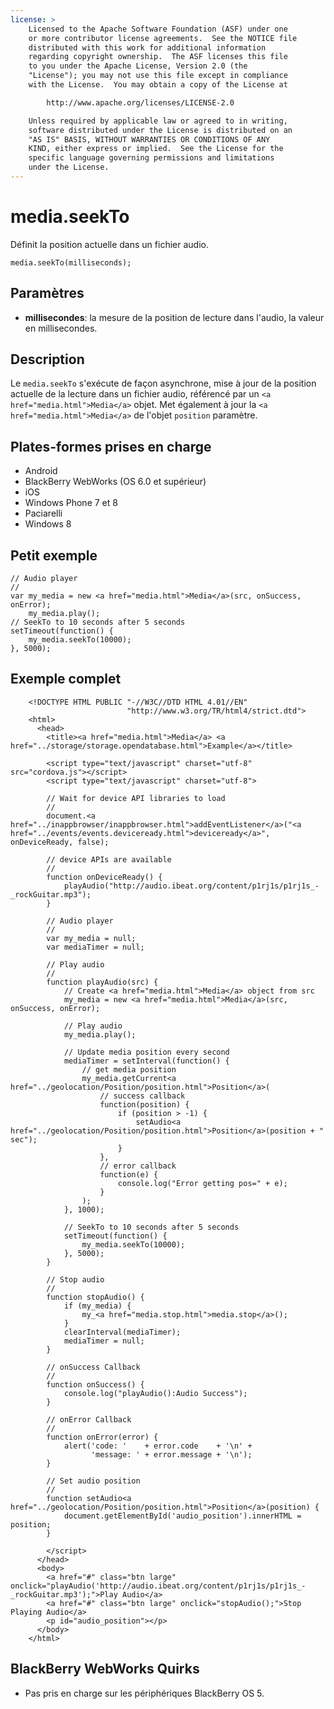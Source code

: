 ```yaml
---
license: >
    Licensed to the Apache Software Foundation (ASF) under one
    or more contributor license agreements.  See the NOTICE file
    distributed with this work for additional information
    regarding copyright ownership.  The ASF licenses this file
    to you under the Apache License, Version 2.0 (the
    "License"); you may not use this file except in compliance
    with the License.  You may obtain a copy of the License at

        http://www.apache.org/licenses/LICENSE-2.0

    Unless required by applicable law or agreed to in writing,
    software distributed under the License is distributed on an
    "AS IS" BASIS, WITHOUT WARRANTIES OR CONDITIONS OF ANY
    KIND, either express or implied.  See the License for the
    specific language governing permissions and limitations
    under the License.
---
```


# media.seekTo

Définit la position actuelle dans un fichier audio.

    media.seekTo(milliseconds);
    

## Paramètres

*   **millisecondes**: la mesure de la position de lecture dans l'audio, la valeur en millisecondes.

## Description

Le `media.seekTo` s'exécute de façon asynchrone, mise à jour de la position actuelle de la lecture dans un fichier audio, référencé par un `<a href="media.html">Media</a>` objet. Met également à jour la `<a href="media.html">Media</a>` de l'objet `position` paramètre.

## Plates-formes prises en charge

*   Android
*   BlackBerry WebWorks (OS 6.0 et supérieur)
*   iOS
*   Windows Phone 7 et 8
*   Paciarelli
*   Windows 8

## Petit exemple

    // Audio player
    //
    var my_media = new <a href="media.html">Media</a>(src, onSuccess, onError);
        my_media.play();
    // SeekTo to 10 seconds after 5 seconds
    setTimeout(function() {
        my_media.seekTo(10000);
    }, 5000);
    

## Exemple complet

        <!DOCTYPE HTML PUBLIC "-//W3C//DTD HTML 4.01//EN" 
                              "http://www.w3.org/TR/html4/strict.dtd">
        <html>
          <head>
            <title><a href="media.html">Media</a> <a href="../storage/storage.opendatabase.html">Example</a></title>
    
            <script type="text/javascript" charset="utf-8" src="cordova.js"></script>
            <script type="text/javascript" charset="utf-8">
    
            // Wait for device API libraries to load
            //
            document.<a href="../inappbrowser/inappbrowser.html">addEventListener</a>("<a href="../events/events.deviceready.html">deviceready</a>", onDeviceReady, false);
    
            // device APIs are available
            //
            function onDeviceReady() {
                playAudio("http://audio.ibeat.org/content/p1rj1s/p1rj1s_-_rockGuitar.mp3");
            }
    
            // Audio player
            //
            var my_media = null;
            var mediaTimer = null;
    
            // Play audio
            //
            function playAudio(src) {
                // Create <a href="media.html">Media</a> object from src
                my_media = new <a href="media.html">Media</a>(src, onSuccess, onError);
    
                // Play audio
                my_media.play();
    
                // Update media position every second
                mediaTimer = setInterval(function() {
                    // get media position
                    my_media.getCurrent<a href="../geolocation/Position/position.html">Position</a>(
                        // success callback
                        function(position) {
                            if (position > -1) {
                                setAudio<a href="../geolocation/Position/position.html">Position</a>(position + " sec");
                            }
                        },
                        // error callback
                        function(e) {
                            console.log("Error getting pos=" + e);
                        }
                    );
                }, 1000);
    
                // SeekTo to 10 seconds after 5 seconds
                setTimeout(function() {
                    my_media.seekTo(10000);
                }, 5000);
            }
    
            // Stop audio
            //
            function stopAudio() {
                if (my_media) {
                    my_<a href="media.stop.html">media.stop</a>();
                }
                clearInterval(mediaTimer);
                mediaTimer = null;
            }
    
            // onSuccess Callback
            //
            function onSuccess() {
                console.log("playAudio():Audio Success");
            }
    
            // onError Callback
            //
            function onError(error) {
                alert('code: '    + error.code    + '\n' +
                      'message: ' + error.message + '\n');
            }
    
            // Set audio position
            //
            function setAudio<a href="../geolocation/Position/position.html">Position</a>(position) {
                document.getElementById('audio_position').innerHTML = position;
            }
    
            </script>
          </head>
          <body>
            <a href="#" class="btn large" onclick="playAudio('http://audio.ibeat.org/content/p1rj1s/p1rj1s_-_rockGuitar.mp3');">Play Audio</a>
            <a href="#" class="btn large" onclick="stopAudio();">Stop Playing Audio</a>
            <p id="audio_position"></p>
          </body>
        </html>
    

## BlackBerry WebWorks Quirks

*   Pas pris en charge sur les périphériques BlackBerry OS 5.